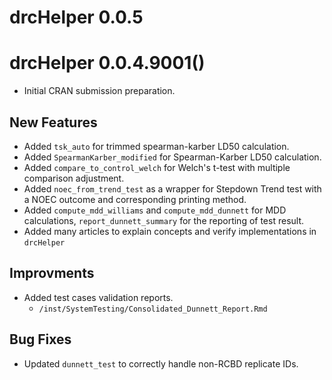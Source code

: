 # drcHelper 0.0.5

# drcHelper 0.0.4.9001()

* Initial CRAN submission preparation.

## New Features
- Added `tsk_auto` for trimmed spearman-karber LD50 calculation.
- Added `SpearmanKarber_modified` for Spearman-Karber LD50 calculation.
- Added `compare_to_control_welch` for Welch's t-test with multiple comparison adjustment.
- Added `noec_from_trend_test` as a wrapper for Stepdown Trend test with a NOEC outcome and corresponding printing method.
- Added `compute_mdd_williams` and `compute_mdd_dunnett` for MDD calculations, 
  `report_dunnett_summary` for the reporting of test result.
- Added many articles to explain concepts and verify implementations in `drcHelper`

## Improvments
- Added test cases validation reports. 
  - `/inst/SystemTesting/Consolidated_Dunnett_Report.Rmd`

## Bug Fixes
- Updated `dunnett_test` to correctly handle non-RCBD replicate IDs.

